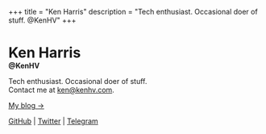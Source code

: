 +++
title = "Ken Harris"
description = "Tech enthusiast. Occasional doer of stuff. @KenHV"
+++

<h1 style="margin-bottom:0">Ken Harris</h1>
<strong>@KenHV</strong>

Tech enthusiast. Occasional doer of stuff.\
Contact me at [ken@kenhv.com](mailto:ken@kenhv.com).

[My blog →](/blog)

[GitHub](https://github.com/KenHV) | [Twitter](https://twitter.com/KensurHV) | [Telegram](https://t.me/KenHV)